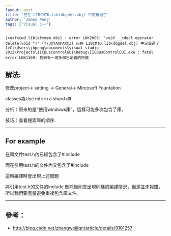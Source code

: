 ```yaml
---
layout: post
title: '已在 LIBCMTD.lib(dbgdel.obj) 中定義過了'
author: 'James Peng'
tags: ['Visual C++']
---
```


~~~text
1>uafxcwd.lib(afxmem.obj) : error LNK2005: "void __cdecl operator delete(void *)" (??3@YAXPAX@Z) 已在 LIBCMTD.lib(dbgdel.obj) 中定義過了
1>C:\Users\jhpeng\documents\visual studio 2013\Projects\IICBusControlGUI\Debug\IICBusControlGUI.exe : fatal error LNK1169: 找到有一或多個已定義的符號
~~~


## 解法: ##

修改project-> setting -> General-> Mircosoft Fountation

classes為Use mfc in a shard dll

分析：原來的是“使用windows庫”，這樣可能多次包含了庫。

技巧：查看搜索庫的順序.


----------


## For example ##

在頭文件test.h內已經包含了#include <iostream>

而在引用test.h的文件內又包含了#include <iostream>

這時編譯時會出現上述問題

將引用test.h的文件的include <iostream>刪除後則會出現同樣的編譯情況，但是並未報錯，所以我們要盡量避免重複包含庫文件。



----------

## 參考： ##

- http://blog.csdn.net/zhangweijiqn/article/details/9101257